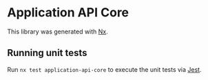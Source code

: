 # Application API Core

This library was generated with [Nx](https://nx.dev).

## Running unit tests

Run `nx test application-api-core` to execute the unit tests via [Jest](https://jestjs.io).
